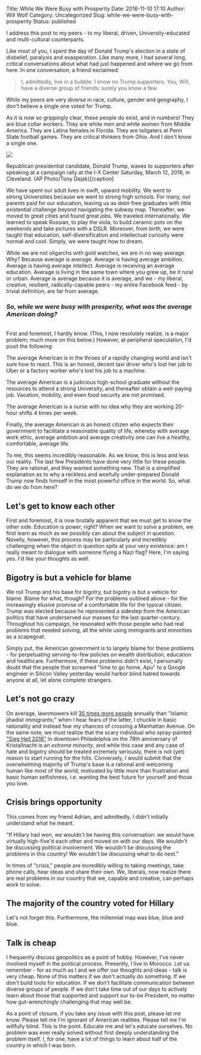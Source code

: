 Title: While We Were Busy with Prosperity
Date: 2016-11-10 17:10
Author: Will Wolf
Category: Uncategorized
Slug: while-we-were-busy-with-prosperity
Status: published

I address this post to my peers - to my liberal, driven, University-educated and multi-cultural counterparts.

Like most of you, I spent the day of Donald Trump's election in a state of disbelief, paralysis and exasperation. Like many more, I had several long, critical conversations about what had just happened and where we go from here. In one conversation, a friend exclaimed:

> I, admittedly, live in a bubble: I know no Trump supporters. You, Will, have a diverse group of friends: surely you know a few.

While my peers are very diverse in race, culture, gender and geography, I don't believe a single one voted for Trump.

As it is now so grippingly clear, these people do exist, and in numbers! They are blue collar workers. They are white men and white women from Middle America. They are Latina females in Florida. They are tailgaters at Penn State football games. They are critical thinkers from Ohio. And I don't know a single one.

![]({filename}images/trump_rally.jpeg)

Republican presidential candidate, Donald Trump, waves to supporters after speaking at a campaign rally at the I-X Center Saturday, March 12, 2016, in Cleveland. (AP Photo/Tony Dejak)[/caption]

We have spent our adult lives in swift, upward mobility. We went to strong Universities because we went to strong high schools. For many, our parents paid for our education, leaving us as debt-free graduates with little existential challenge beyond navigating the subway map. Thereafter, we moved to great cities and found great jobs. We traveled internationally. We learned to speak Russian, to play the viola, to build ceramic pots on the weekends and take pictures with a DSLR. Moreover, from birth, we were taught that education, self-diversification and intellectual curiosity were normal and cool. Simply, we were taught how to dream.

While we are not oligarchs with gold watches, we are in no way average. Why? Because average is average. Average is having average ambition. Average is having average intellect. Average is receiving an average education. Average is living in the same town where you grew up, be it rural or urban. Average is average because it is average, and we - my liberal, creative, resilient, radically-capable peers - my entire Facebook feed - by trivial definition, are far from average.

### *So, while we were busy with prosperity, what was the average American doing?*
<br>
First and foremost, I hardly know. (This, I now resolutely realize, is a major problem; much more on this below.) However, at peripheral speculation, I'd posit the following:

The average American is in the throes of a rapidly changing world and isn't sure how to react. This is an honest, decent taxi driver who's lost her job to Uber or a factory worker who's lost his job to a machine.

The average American is a judicious high-school graduate without the resources to attend a strong University, and thereafter obtain a well-paying job. Vacation, mobility, and even food security are not promised.

The average American is a nurse with no idea why they are working 20-hour shifts 4 times per week.

Finally, the average American is an honest citizen who expects their government to facilitate a reasonable quality of life, whereby with average work ethic, average ambition and average creativity one can live a healthy, comfortable, average life.

To me, this seems incredibly reasonable. As we know, this is less and less our reality. The last few Presidents have done very little for these people. They are rational, and they wanted something new. That is a simplified explanation as to why a reckless and woefully under-prepared Donald Trump now finds himself in the most powerful office in the world. So, what do we do from here?

## Let's get to know each other

First and foremost, it is now brutally apparent that we must get to know the other side. Education is power, right? When we want to solve a problem, we first learn as much as we possibly can about the subject in question. Novelly, however, this process may be particularly and incredibly challenging when the object in question spits at your very existence: am I really meant to dialogue with someone flying a Nazi flag? Here, I'm saying yes. I'd like your thoughts as well.

## Bigotry is but a vehicle for blame

We roil Trump and his base for bigotry, but bigotry is but a vehicle for blame. Blame for what, though? For the problems outlined above - for the increasingly elusive promise of a comfortable life for the typical citizen. Trump was elected because he represented a sidestep from the American politics that have underserved our masses for the last quarter-century. Throughout his campaign, he resonated with those people who had real problems that needed solving, all the while using immigrants and minorities as a scapegoat.

Simply put, the American government is to largely blame for these problems - for perpetuating serving-to-few policies on wealth distribution, education and healthcare. Furthermore, if these problems didn't exist, I personally doubt that the people that screamed "time to go home, Apu" to a Google engineer in Silicon Valley yesterday would harbor blind hatred towards anyone at all, let alone complete strangers.  

## Let's not go crazy

On average, lawnmowers kill [35 times more people](https://s22.postimg.org/xinxs3q01/Screen_Shot_2016_11_10_at_4_25_16_PM.png) annually than "Islamic jihadist immigrants;" when I hear fears of the latter, I chuckle in basic rationality and instead fear my chances of crossing a Manhattan Avenue. On the same note, we must realize that the scary individual who spray-painted ["Sieg Heil 2016"](http://www.philly.com/philly/blogs/clout/400560361.html) in downtown Philadelphia on the 78th anniversary of Kristallnacht is an *extreme minority*, and while this case and any case of hate and bigotry should be treated extremely seriously, there is not (yet) reason to start running for the hills. Conversely, I would submit that the overwhelming majority of Trump's base is a rational and welcoming human like most of the world, motivated by little more than frustration and basic human selfishness, i.e. wanting the best future for yourself and those you love.

## Crisis brings opportunity

This comes from my friend Adrian, and admittedly, I didn't initially understand what he meant.

"If Hillary had won, we wouldn't be having this conversation: we would have virtually high-five'd each other and moved on with our days. We wouldn't be discussing political involvement. We wouldn't be discussing the problems in this country! We wouldn't be discussing what to do next."

In times of "crisis," people are incredibly willing to taking meetings, take phone calls, hear ideas and share their own. We, liberals, now realize there are real problems in our country that we, capable and creative, can perhaps work to solve.

## The majority of the country voted for Hillary

Let's not forget this. Furthermore, the millennial map was blue, blue and blue.

## Talk is cheap

I frequently discuss geopolitics as a point of hobby. However, I've never involved myself in the political process. Presently, I live in Morocco. Let us remember - for as much as I and we offer our thoughts and ideas - talk is very cheap. None of this matters if we don't actually do something. If we don't build tools for education. If we don't facilitate communication between diverse groups of people. If we don't take time out of our days to actively learn about those that supported and support our to-be President, no matter how gut-wrenchingly challenging that may well be.

As a point of closure, if you take any issue with this post, please let me know. Please tell me I'm ignorant of American realities. Please tell me I'm willfully blind. This is the point. Educate me and let's educate ourselves. No problem was ever really solved without first deeply understanding the problem itself. I, for one, have a lot of things to learn about half of the country in which I was born.
